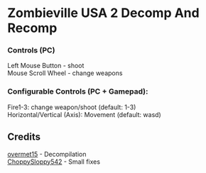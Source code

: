 # Zombieville USA 2 Decomp And Recomp

### Controls (PC)
Left Mouse Button - shoot  
Mouse Scroll Wheel - change weapons  

### Configurable Controls (PC + Gamepad):
Fire1-3: change weapon/shoot (default: 1-3)  
Horizontal/Vertical (Axis): Movement (default: wasd)

## Credits
[overmet15](https://github.com/overmet15) - Decompilation  
[ChoppySloppy542](https://github.com/LITTLECHOPT8) - Small fixes
